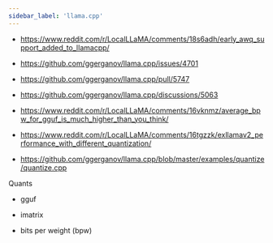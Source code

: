```yaml
---
sidebar_label: 'llama.cpp'
---
```


- https://www.reddit.com/r/LocalLLaMA/comments/18s6adh/early_awq_support_added_to_llamacpp/

- https://github.com/ggerganov/llama.cpp/issues/4701

- https://github.com/ggerganov/llama.cpp/pull/5747

- https://github.com/ggerganov/llama.cpp/discussions/5063

- https://www.reddit.com/r/LocalLLaMA/comments/16vknmz/average_bpw_for_gguf_is_much_higher_than_you_think/

- https://www.reddit.com/r/LocalLLaMA/comments/16tgzzk/exllamav2_performance_with_different_quantization/

- https://github.com/ggerganov/llama.cpp/blob/master/examples/quantize/quantize.cpp

Quants

- gguf

- imatrix

- bits per weight (bpw)